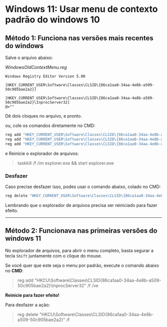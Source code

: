 # Windows 11: Usar menu de contexto padrão do windows 10



## Método 1: Funciona nas versões mais recentes do windows

Salve o arquivo abaixo:

*WindowsOldContextMenu.reg*
```reg
Windows Registry Editor Version 5.00

[HKEY_CURRENT_USER\Software\Classes\CLSID\{86ca1aa0-34aa-4e8b-a509-50c905bae2a2}]

[HKEY_CURRENT_USER\Software\Classes\CLSID\{86ca1aa0-34aa-4e8b-a509-50c905bae2a2}\InprocServer32]
@=""
```

Dê dois cloques no arquivo, e pronto.

ou, cole os comandos diretamente no CMD:

```bat
reg add "HKEY_CURRENT_USER\Software\Classes\CLSID\{86ca1aa0-34aa-4e8b-a509-50c905bae2a2}" /f
reg add "HKEY_CURRENT_USER\Software\Classes\CLSID\{86ca1aa0-34aa-4e8b-a509-50c905bae2a2}\InprocServer32" /f
reg add "HKEY_CURRENT_USER\Software\Classes\CLSID\{86ca1aa0-34aa-4e8b-a509-50c905bae2a2}\InprocServer32" /ve /t REG_SZ /d "" /f
```

e Reinicie o explorador de arquivos:

> taskkill /f /im explorer.exe && start explorer.exe

### Desfazer

Caso precise desfazer isso, podes usar o comando abaixo, colado no CMD:

```bat
reg delete "HKEY_CURRENT_USER\Software\Classes\CLSID\{86ca1aa0-34aa-4e8b-a509-50c905bae2a2}" /f
```

Lembrando que o explorador de arquivos precisa ser reiniciado para fazer efeito.


--------------------------------------------------------------------------------------------------------------------------------

## Método 2: Funcionava nas primeiras versões do windows 11

No explorador de arquivos, para abrir o menu completo, basta segurar a tecla `Shift` juntamente com o clique do mouse.

Se você quer que este seja o menu por padrão, execute o comando abaixo no **CMD**:

> reg add "HKCU\Software\Classes\CLSID\{86ca1aa0-34aa-4e8b-a509-50c905bae2a2}\InprocServer32" /f /ve

**Reinicie para fazer efeito!**


Para desfazer a ação:

> reg delete "HKCU\Software\Classes\CLSID\{86ca1aa0-34aa-4e8b-a509-50c905bae2a2}" /f
